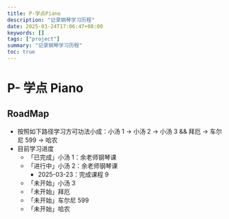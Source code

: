 ```yaml
---
title: P-学点Piano
description: "记录钢琴学习历程"
date: 2025-03-24T17:06:47+08:00
keywords: []
tags: ["project"]
summary: "记录钢琴学习历程"
toc: true
---
```


# P- 学点 Piano

## RoadMap

- 按照如下路径学习方可功法小成：小汤 1 -> 小汤 2 -> 小汤 3 && 拜厄 -> 车尔尼 599 -> 哈农
- 目前学习进度
    - 「已完成」小汤 1：余老师钢琴课
    - 「进行中」小汤 2：余老师钢琴课
        - 2025-03-23：完成课程 9
    - 「未开始」小汤 3
    - 「未开始」拜厄
    - 「未开始」车尔尼 599
    - 「未开始」哈农

